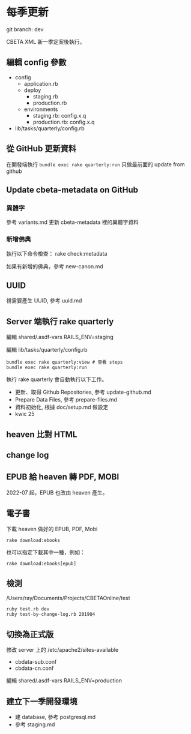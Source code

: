 # 每季更新

git branch: dev

CBETA XML 新一季定案後執行。

## 編輯 config 參數

* config
  * application.rb
  * deploy
    * staging.rb
    * production.rb
  * environments
    * staging.rb: config.x.q
    * production.rb: config.x.q
* lib/tasks/quarterly/config.rb

## 從 GitHub 更新資料

在開發端執行 `bundle exec rake quarterly:run` 
只做最前面的 update from github

## Update cbeta-metadata on GitHub

### 異體字

參考 variants.md 更新 cbeta-metadata 裡的異體字資料

### 新增佛典

執行以下命令檢查：
    rake check:metadata

如果有新增的佛典，參考 new-canon.md

## UUID

視需要產生 UUID, 參考 uuid.md

## Server 端執行 rake quarterly

編輯 shared/.asdf-vars
    RAILS_ENV=staging

編輯 lib/tasks/quarterly/config.rb

    bundle exec rake quarterly:view # 查看 steps
    bundle exec rake quarterly:run

執行 rake quarterly 會自動執行以下工作。

* 更新、取得 Github Repositories, 參考 update-github.md
* Prepare Data Files, 參考 prepare-files.md
* 資料初始化, 根據 doc/setup.md 做設定
* kwic 25

## heaven 比對 HTML

## change log

## EPUB 給 heaven 轉 PDF, MOBI

2022-07 起，EPUB 也改由 heaven 產生。

## 電子書

下載 heaven 做好的 EPUB, PDF, Mobi

    rake download:ebooks

也可以指定下載其中一種，例如：

    rake download:ebooks[epub]

## 檢測

/Users/ray/Documents/Projects/CBETAOnline/test

    ruby test.rb dev
    ruby test-by-change-log.rb 2019Q4

## 切換為正式版

修改 server 上的 /etc/apache2/sites-available
  * cbdata-sub.conf
  * cbdata-cn.conf

編輯 shared/.asdf-vars
    RAILS_ENV=production

## 建立下一季開發環境

* 建 database, 參考 postgresql.md
* 參考 staging.md
